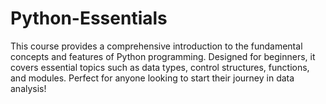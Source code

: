 # Python-Essentials
This course provides a comprehensive introduction to the fundamental concepts and features of Python programming. Designed for beginners, it covers essential topics such as data types, control structures, functions, and modules. Perfect for anyone looking to start their journey in data analysis!
